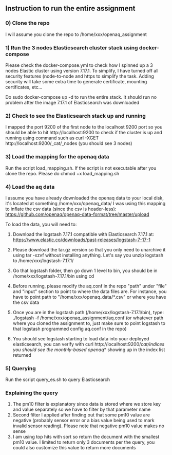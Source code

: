 ## Instruction to run the entire assignment

### 0) Clone the repo

I will assume you clone the repo to /home/xxx/openaq_assignment

### 1) Run the 3 nodes Elasticsearch cluster stack using docker-compose

Please check the docker-compose.yml to check how I spinned up a 3 nodes Elastic cluster using version 7.17.1. To simplify, I have turned off all security features (node-to-node and https to simplify the task. Adding security will take some extra time to generate certificate, mounting certificates, etc...

Do sudo docker-compose up -d to run the entire stack. It should run no problem after the image 7.17.1 of Elasticsearch was downloaded

### 2) Check to see the Elasticsearch stack up and running

I mapped the port 9200 of the first node to the localhost 9200 port so you should be able to hit http://localhost:9200 to check if the cluster is up and running using command such as curl -XGET http://localhost:9200/_cat/_nodes (you should see 3 nodes)

### 3) Load the mapping for the openaq data

Run the script load_mapping.sh. If the script is not executable after you clone the repo. Please do chmod +x load_mapping.sh

### 4) Load the aq data

I assume you have already downloaded the openaq data to your local disk, it's located at something /home/xxx/openaq_data/
I was using this mapping to inflate the csv data (since the csv is header-less):
https://github.com/openaq/openaq-data-format/tree/master/upload


To load the data, you will need to:
1. Download the logstash 7.17.1 compatible with Elasticsearch 7.17.1 at: 
https://www.elastic.co/downloads/past-releases/logstash-7-17-1

2. Please download the tar.gz version so that you only need to unarchive it using tar -xzvf without installing anything. 
Let's say you unzip logstash to /home/xxx/logstash-7.17.1/

3. Go that logstash folder, then go down 1 level to bin, you should be in /home/xxx/logstash-7.17.1/bin using cd

4. Before running, please modify the aq.conf in the repo "path" under "file" and "input" section  to point to where the data files are. For instance, you have to point path to "/home/xxx/openaq_data/*.csv" or where you have the csv data

5. Once you are in the logstash path (/home/xxx/logstash-7.17.1/bin), type: ./logstash -f /home/xxx/openaq_assignment/aq.conf
(or whatever path where you cloned the assignment to, just make sure to point logstash to that logstash programmed config aq.conf in the repo)

6. You should see logstash starting to load data into your deployed elasticsearch, you can verify with curl http://localhost:9200/_cat/indices you should see the monthly-based openaq_* showing up in the index list returned

### 5) Querying

Run the script query_es.sh to query Elasticsearch

### Explaining the query
1. The pm10 filter is explanatory since data is stored where we store key and value separately so we have to filter by that parameter name
2. Second filter I applied after finding out that some pm10 value are negative (probably sensor error or a bias value being used to mark invalid sensor reading). Please note that negative pm10 value makes no sense
3. I am using top hits with sort so return the document with the smallest pm10 value. I limited to return only 3 documents per the query, you could also customize this value to return more documents
